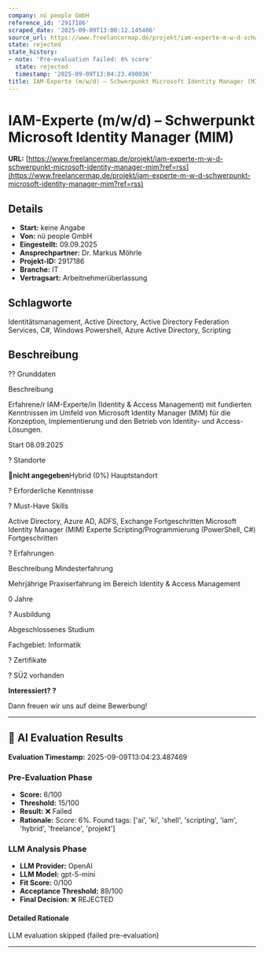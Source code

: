 ```yaml
---
company: nü people GmbH
reference_id: '2917186'
scraped_date: '2025-09-09T13:00:12.145406'
source_url: https://www.freelancermap.de/projekt/iam-experte-m-w-d-schwerpunkt-microsoft-identity-manager-mim?ref=rss
state: rejected
state_history:
- note: 'Pre-evaluation failed: 6% score'
  state: rejected
  timestamp: '2025-09-09T13:04:23.490036'
title: IAM-Experte (m/w/d) – Schwerpunkt Microsoft Identity Manager (MIM)
---
```



# IAM-Experte (m/w/d) – Schwerpunkt Microsoft Identity Manager (MIM)
**URL:** [https://www.freelancermap.de/projekt/iam-experte-m-w-d-schwerpunkt-microsoft-identity-manager-mim?ref=rss](https://www.freelancermap.de/projekt/iam-experte-m-w-d-schwerpunkt-microsoft-identity-manager-mim?ref=rss)
## Details
- **Start:** keine Angabe
- **Von:** nü people GmbH
- **Eingestellt:** 09.09.2025
- **Ansprechpartner:** Dr. Markus Möhrle
- **Projekt-ID:** 2917186
- **Branche:** IT
- **Vertragsart:** Arbeitnehmerüberlassung

## Schlagworte
Identitätsmanagement, Active Directory, Active Directory Federation Services, C#, Windows Powershell, Azure Active Directory, Scripting

## Beschreibung
?? Grunddaten

Beschreibung

Erfahrene/r IAM-Experte/in (Identity & Access Management) mit fundierten Kenntnissen im Umfeld von Microsoft Identity Manager (MIM) für die Konzeption, Implementierung und den Betrieb von Identity- und Access-Lösungen.

Start
08.09.2025

? Standorte

📍**nicht angegeben**Hybrid (0%) Hauptstandort

? Erforderliche Kenntnisse

? Must-Have Skills

Active Directory, Azure AD, ADFS, Exchange Fortgeschritten
Microsoft Identity Manager (MIM) Experte
Scripting/Programmierung (PowerShell, C#) Fortgeschritten

? Erfahrungen

Beschreibung
Mindesterfahrung

Mehrjährige Praxiserfahrung im Bereich Identity & Access Management

0 Jahre

? Ausbildung

Abgeschlossenes Studium

Fachgebiet: Informatik

? Zertifikate

? SÜ2 vorhanden

**Interessiert? ?**

Dann freuen wir uns auf deine Bewerbung!

---

## 🤖 AI Evaluation Results

**Evaluation Timestamp:** 2025-09-09T13:04:23.487469

### Pre-Evaluation Phase
- **Score:** 6/100
- **Threshold:** 15/100
- **Result:** ❌ Failed
- **Rationale:** Score: 6%. Found tags: ['ai', 'ki', 'shell', 'scripting', 'iam', 'hybrid', 'freelance', 'projekt']

### LLM Analysis Phase
- **LLM Provider:** OpenAI
- **LLM Model:** gpt-5-mini
- **Fit Score:** 0/100
- **Acceptance Threshold:** 89/100
- **Final Decision:** ❌ REJECTED

#### Detailed Rationale
LLM evaluation skipped (failed pre-evaluation)

---
